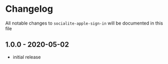 # Changelog

All notable changes to `socialite-apple-sign-in` will be documented in this file

## 1.0.0 - 2020-05-02

- initial release
